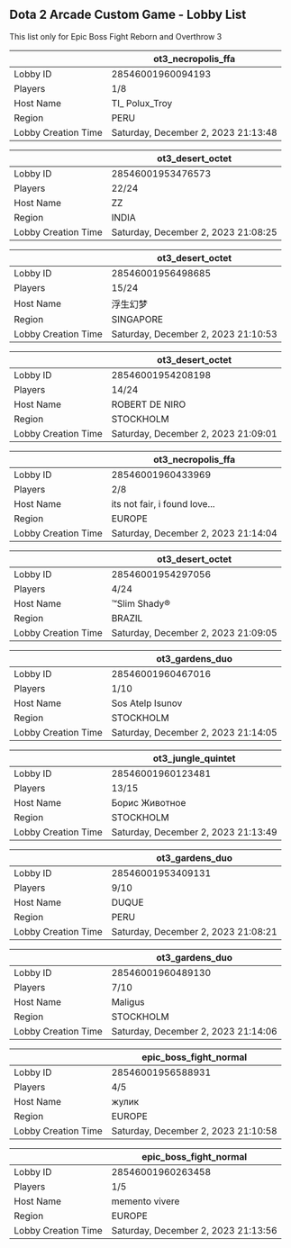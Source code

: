 ## Dota 2 Arcade Custom Game - Lobby List

This list only for Epic Boss Fight Reborn and Overthrow 3

|  | ot3_necropolis_ffa |
| ------ | ------ |
| Lobby ID | 28546001960094193 |
| Players | 1/8 |
| Host Name | TI_ Polux_Troy |
| Region | PERU |
| Lobby Creation Time | Saturday, December 2, 2023 21:13:48 |


|  | ot3_desert_octet |
| ------ | ------ |
| Lobby ID | 28546001953476573 |
| Players | 22/24 |
| Host Name | ZZ |
| Region | INDIA |
| Lobby Creation Time | Saturday, December 2, 2023 21:08:25 |


|  | ot3_desert_octet |
| ------ | ------ |
| Lobby ID | 28546001956498685 |
| Players | 15/24 |
| Host Name | 浮生幻梦 |
| Region | SINGAPORE |
| Lobby Creation Time | Saturday, December 2, 2023 21:10:53 |


|  | ot3_desert_octet |
| ------ | ------ |
| Lobby ID | 28546001954208198 |
| Players | 14/24 |
| Host Name | ROBERT DE NIRO |
| Region | STOCKHOLM |
| Lobby Creation Time | Saturday, December 2, 2023 21:09:01 |


|  | ot3_necropolis_ffa |
| ------ | ------ |
| Lobby ID | 28546001960433969 |
| Players | 2/8 |
| Host Name | its not fair, i found love... |
| Region | EUROPE |
| Lobby Creation Time | Saturday, December 2, 2023 21:14:04 |


|  | ot3_desert_octet |
| ------ | ------ |
| Lobby ID | 28546001954297056 |
| Players | 4/24 |
| Host Name | ™Slim Shady® |
| Region | BRAZIL |
| Lobby Creation Time | Saturday, December 2, 2023 21:09:05 |


|  | ot3_gardens_duo |
| ------ | ------ |
| Lobby ID | 28546001960467016 |
| Players | 1/10 |
| Host Name | Sos Atelp Isunov |
| Region | STOCKHOLM |
| Lobby Creation Time | Saturday, December 2, 2023 21:14:05 |


|  | ot3_jungle_quintet |
| ------ | ------ |
| Lobby ID | 28546001960123481 |
| Players | 13/15 |
| Host Name | Борис Животное |
| Region | STOCKHOLM |
| Lobby Creation Time | Saturday, December 2, 2023 21:13:49 |


|  | ot3_gardens_duo |
| ------ | ------ |
| Lobby ID | 28546001953409131 |
| Players | 9/10 |
| Host Name | DUQUE |
| Region | PERU |
| Lobby Creation Time | Saturday, December 2, 2023 21:08:21 |


|  | ot3_gardens_duo |
| ------ | ------ |
| Lobby ID | 28546001960489130 |
| Players | 7/10 |
| Host Name | Maligus |
| Region | STOCKHOLM |
| Lobby Creation Time | Saturday, December 2, 2023 21:14:06 |


|  | epic_boss_fight_normal |
| ------ | ------ |
| Lobby ID | 28546001956588931 |
| Players | 4/5 |
| Host Name | жулик |
| Region | EUROPE |
| Lobby Creation Time | Saturday, December 2, 2023 21:10:58 |


|  | epic_boss_fight_normal |
| ------ | ------ |
| Lobby ID | 28546001960263458 |
| Players | 1/5 |
| Host Name | memento vivere |
| Region | EUROPE |
| Lobby Creation Time | Saturday, December 2, 2023 21:13:56 |


